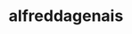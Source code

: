 ---
title: alfreddagenais
github: https://github.com/alfreddagenais
mode: dark
transition: 1s
score: 60
archetype:
- GIF
- Github Actions
---